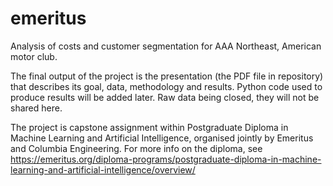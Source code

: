 # emeritus
Analysis of costs and customer segmentation for AAA Northeast, American motor club.

The final output of the project is the presentation (the PDF file in repository) that describes its goal, data, methodology and results. Python code used to produce results will be added later. Raw data being closed, they will not be shared here.

The project is capstone assignment within Postgraduate Diploma in Machine Learning and Artificial Intelligence, organised jointly by Emeritus and Columbia Engineering. For more info on the diploma, see https://emeritus.org/diploma-programs/postgraduate-diploma-in-machine-learning-and-artificial-intelligence/overview/
